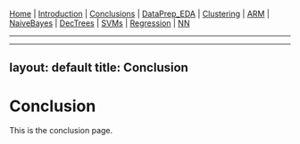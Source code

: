 [Home](index.html) | [Introduction](introduction.html) | [Conclusions](conclusion.html) | [DataPrep_EDA](dataprep_eda.html) | [Clustering](clustering.html) | [ARM](arm.html) | [NaiveBayes](naivebayes.html) | [DecTrees](dectrees.html) | [SVMs](svms.html) | [Regression](regression.html) | [NN](nn.html)

---

---
layout: default
title: Conclusion
---

# Conclusion  
This is the conclusion page.
